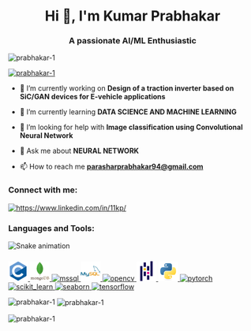<h1 align="center">Hi 👋, I'm Kumar Prabhakar</h1>
<h3 align="center">A passionate AI/ML Enthusiastic </h3>

<p align="left"> <img src="https://komarev.com/ghpvc/?username=prabhakar-1&label=Profile%20views&color=0e75b6&style=flat" alt="prabhakar-1" /> </p>

<p align="left"> <a href="https://github.com/ryo-ma/github-profile-trophy"><img src="https://github-profile-trophy.vercel.app/?username=prabhakar-1" alt="prabhakar-1" /></a> </p>

- 🔭 I’m currently working on **Design of a traction inverter based on SiC/GAN devices for E-vehicle applications**

- 🌱 I’m currently learning **DATA SCIENCE AND MACHINE LEARNING**

- 🤝 I’m looking for help with **Image classification using Convolutional Neural Network**

- 💬 Ask me about **NEURAL NETWORK**

- 📫 How to reach me **parasharprabhakar94@gmail.com**



<h3 align="left">Connect with me:</h3>
<p align="left">
<a href="https://linkedin.com/in/https://www.linkedin.com/in/11kp/" target="blank"><img align="center" src="https://raw.githubusercontent.com/rahuldkjain/github-profile-readme-generator/master/src/images/icons/Social/linked-in-alt.svg" alt="https://www.linkedin.com/in/11kp/" height="30" width="40" /></a>
</p>

<h3 align="left">Languages and Tools:</h3>
<img src="https://raw.githubusercontent.com/Prabhakar-1/Prabhakar-1/output/snake.svg" alt="Snake animation" />

###
<p align="left"> <a href="https://www.cprogramming.com/" target="_blank" rel="noreferrer"> <img src="https://raw.githubusercontent.com/devicons/devicon/master/icons/c/c-original.svg" alt="c" width="40" height="40"/> </a> <a href="https://www.mongodb.com/" target="_blank" rel="noreferrer"> <img src="https://raw.githubusercontent.com/devicons/devicon/master/icons/mongodb/mongodb-original-wordmark.svg" alt="mongodb" width="40" height="40"/> </a> <a href="https://www.microsoft.com/en-us/sql-server" target="_blank" rel="noreferrer"> <img src="https://www.svgrepo.com/show/303229/microsoft-sql-server-logo.svg" alt="mssql" width="40" height="40"/> </a> <a href="https://www.mysql.com/" target="_blank" rel="noreferrer"> <img src="https://raw.githubusercontent.com/devicons/devicon/master/icons/mysql/mysql-original-wordmark.svg" alt="mysql" width="40" height="40"/> </a> <a href="https://opencv.org/" target="_blank" rel="noreferrer"> <img src="https://www.vectorlogo.zone/logos/opencv/opencv-icon.svg" alt="opencv" width="40" height="40"/> </a> <a href="https://pandas.pydata.org/" target="_blank" rel="noreferrer"> <img src="https://raw.githubusercontent.com/devicons/devicon/2ae2a900d2f041da66e950e4d48052658d850630/icons/pandas/pandas-original.svg" alt="pandas" width="40" height="40"/> </a> <a href="https://www.python.org" target="_blank" rel="noreferrer"> <img src="https://raw.githubusercontent.com/devicons/devicon/master/icons/python/python-original.svg" alt="python" width="40" height="40"/> </a> <a href="https://pytorch.org/" target="_blank" rel="noreferrer"> <img src="https://www.vectorlogo.zone/logos/pytorch/pytorch-icon.svg" alt="pytorch" width="40" height="40"/> </a> <a href="https://scikit-learn.org/" target="_blank" rel="noreferrer"> <img src="https://upload.wikimedia.org/wikipedia/commons/0/05/Scikit_learn_logo_small.svg" alt="scikit_learn" width="40" height="40"/> </a> <a href="https://seaborn.pydata.org/" target="_blank" rel="noreferrer"> <img src="https://seaborn.pydata.org/_images/logo-mark-lightbg.svg" alt="seaborn" width="40" height="40"/> </a> <a href="https://www.tensorflow.org" target="_blank" rel="noreferrer"> <img src="https://www.vectorlogo.zone/logos/tensorflow/tensorflow-icon.svg" alt="tensorflow" width="40" height="40"/> </a> </p>

<p><img align="left" src="https://github-readme-stats.vercel.app/api/top-langs?username=prabhakar-1&show_icons=true&locale=en&layout=compact" alt="prabhakar-1" /></p>

<p>&nbsp;<img align="center" src="https://github-readme-stats.vercel.app/api?username=prabhakar-1&show_icons=true&locale=en" alt="prabhakar-1" /></p>

<p><img align="center" src="https://github-readme-streak-stats.herokuapp.com/?user=prabhakar-1&" alt="prabhakar-1" /></p>
